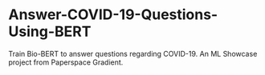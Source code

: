 # Answer-COVID-19-Questions-Using-BERT
Train Bio-BERT to answer questions regarding COVID-19. An ML Showcase project from Paperspace Gradient.
